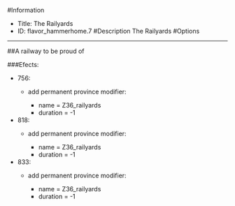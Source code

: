 #Information
 - Title: The Railyards
 - ID: flavor_hammerhome.7
#Description
The Railyards
#Options

___
##A railway to be proud of

###Efects:<ul><li>756:</li><ul><li>add permanent province modifier:</li><ul><li>name = Z36_railyards</li><li>duration = -1</li></ul></ul><li>818:</li><ul><li>add permanent province modifier:</li><ul><li>name = Z36_railyards</li><li>duration = -1</li></ul></ul><li>833:</li><ul><li>add permanent province modifier:</li><ul><li>name = Z36_railyards</li><li>duration = -1</li></ul></ul></ul>
